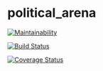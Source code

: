 # political_arena


[![Maintainability](https://api.codeclimate.com/v1/badges/930de259caf8289c8cc0/maintainability)](https://codeclimate.com/github/kamaathedj/political_arena/maintainability)


[![Build Status](https://travis-ci.org/kamaathedj/political_arena.svg?branch=Development)](https://travis-ci.org/kamaathedj/political_arena)


[![Coverage Status](https://coveralls.io/repos/github/kamaathedj/political_arena/badge.svg?branch=master)](https://coveralls.io/github/kamaathedj/political_arena?branch=master)
